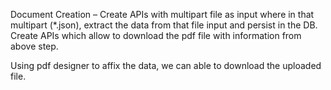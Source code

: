 Document Creation –
Create APIs with multipart file as input where in that multipart (*.json), extract the data from that file input and persist in the DB.
Create APIs which allow to download the pdf file with information from above step.
 
Using pdf designer to affix the data, we can able to download the uploaded file.
